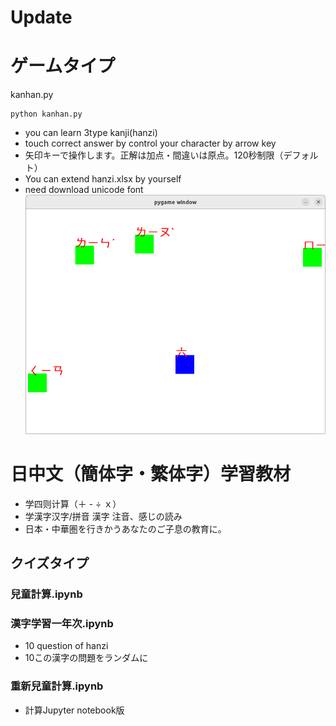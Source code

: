 # Update
# ゲームタイプ
kanhan.py

```
python kanhan.py

```
- you can learn 3type kanji(hanzi)
- touch correct answer by control your character by arrow key
- 矢印キーで操作します。正解は加点・間違いは原点。120秒制限（デフォルト）
- You can extend hanzi.xlsx by yourself
- need download unicode font
![sample](lize_注音.png)


# 日中文（簡体字・繁体字）学習教材

- 学四则计算（＋ - ÷ ｘ）
- 学漢字汉字/拼音 漢字 注音、感じの読み
- 日本・中華圏を行きかうあなたのご子息の教育に。

## クイズタイプ
### 兒童計算.ipynb
### 漢字学習一年次.ipynb
- 10 question of hanzi
- 10この漢字の問題をランダムに
### 重新兒童計算.ipynb
- 計算Jupyter notebook版
